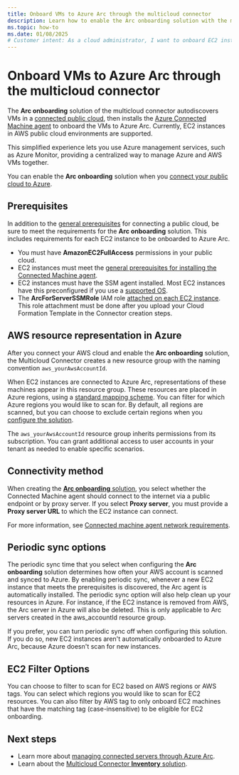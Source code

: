 ```yaml
---
title: Onboard VMs to Azure Arc through the multicloud connector
description: Learn how to enable the Arc onboarding solution with the multicloud connector enabled by Azure Arc.
ms.topic: how-to
ms.date: 01/08/2025
# Customer intent: As a cloud administrator, I want to onboard EC2 instances to Azure Arc using the multicloud connector, so that I can manage AWS and Azure VMs centrally and leverage Azure management services.
---
```


# Onboard VMs to Azure Arc through the multicloud connector

The **Arc onboarding** solution of the multicloud connector autodiscovers VMs in a [connected public cloud](connect-to-aws.md), then installs the [Azure Connected Machine agent](/azure/azure-arc/servers/agent-overview) to onboard the VMs to Azure Arc. Currently, EC2 instances in AWS public cloud environments are supported.

This simplified experience lets you use Azure management services, such as Azure Monitor, providing a centralized way to manage Azure and AWS VMs together.

You can enable the **Arc onboarding** solution when you [connect your public cloud to Azure](connect-to-aws.md).

## Prerequisites

In addition to the [general prerequisites](connect-to-aws.md#prerequisites) for connecting a public cloud, be sure to meet the requirements for the **Arc onboarding** solution. This includes requirements for each EC2 instance to be onboarded to Azure Arc.

- You must have **AmazonEC2FullAccess** permissions in your public cloud.
- EC2 instances must meet the [general prerequisites for installing the Connected Machine agent](../servers/prerequisites.md).
- EC2 instances must have the SSM agent installed. Most EC2 instances have this preconfigured if you use a [supported OS](https://docs.aws.amazon.com/systems-manager/latest/userguide/setup-instance-permissions.html).
- The **ArcForServerSSMRole** IAM role [attached on each EC2 instance](https://docs.aws.amazon.com/AWSEC2/latest/UserGuide/iam-roles-for-amazon-ec2.html#attach-iam-role). This role attachment must be done after you upload your Cloud Formation Template in the Connector creation steps.

## AWS resource representation in Azure

After you connect your AWS cloud and enable the **Arc onboarding** solution, the Multicloud Connector creates a new resource group with the naming convention `aws_yourAwsAccountId`.

When EC2 instances are connected to Azure Arc, representations of these machines appear in this resource group. These resources are placed in Azure regions, using a [standard mapping scheme](resource-representation.md#region-mapping). You can filter for which Azure regions you would like to scan for. By default, all regions are scanned, but you can choose to exclude certain regions when you [configure the solution](connect-to-aws.md#add-your-public-cloud-in-the-azure-portal).

The `aws_yourAwsAccountId` resource group inherits permissions from its subscription. You can grant additional access to user accounts in your tenant as needed to enable specific scenarios.  

## Connectivity method

When creating the [**Arc onboarding** solution](connect-to-aws.md#add-your-public-cloud-in-the-azure-portal), you select whether the Connected Machine agent should connect to the internet via a public endpoint or by proxy server. If you select **Proxy server**, you must provide a **Proxy server URL** to which the EC2 instance can connect.

For more information, see [Connected machine agent network requirements](../servers/network-requirements.md?tabs=azure-cloud).

## Periodic sync options

The periodic sync time that you select when configuring the **Arc onboarding** solution determines how often your AWS account is scanned and synced to Azure. By enabling periodic sync, whenever a new EC2 instance that meets the prerequisites is discovered, the Arc agent is automatically installed. The periodic sync option will also help clean up your resources in Azure. For instance, if the EC2 instance is removed from AWS, the Arc server in Azure will also be deleted. This is only applicable to Arc servers created in the aws_accountId resource group.

If you prefer, you can turn periodic sync off when configuring this solution. If you do so, new EC2 instances aren't automatically onboarded to Azure Arc, because Azure doesn't scan for new instances.

## EC2 Filter Options

You can choose to filter to scan for EC2 based on AWS regions or AWS tags. You can select which regions you would like to scan for EC2 resources. You can also filter by AWS tag to only onboard EC2 machines that have the matching tag (case-insensitive) to be eligible for EC2 onboarding.

## Next steps

- Learn more about [managing connected servers through Azure Arc](../servers/overview.md).
- Learn about the [Multicloud Connector **Inventory** solution](view-multicloud-inventory.md).

